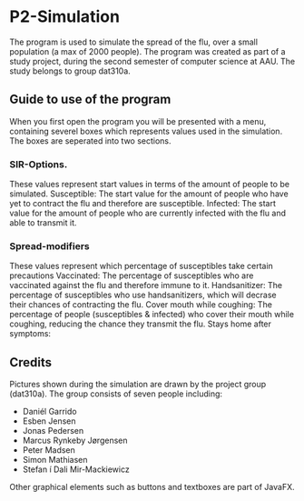 # P2-Simulation
The program is used to simulate the spread of the flu, over a small population (a max of 2000 people).
The program was created as part of a study project, during the second semester of computer science at AAU.
The study belongs to group dat310a.

## Guide to use of the program
When you first open the program you will be presented with a menu, containing severel boxes which represents values used in the simulation.
The boxes are seperated into two sections.
### SIR-Options.
These values represent start values in terms of the amount of people to be simulated.
Susceptible: The start value for the amount of people who have yet to contract the flu and therefore are susceptible.
Infected: The start value for the amount of people who are currently infected with the flu and able to transmit it.

### Spread-modifiers
These values represent which percentage of susceptibles take certain precautions
Vaccinated: The percentage of susceptibles who are vaccinated against the flu and therefore immune to it.
Handsanitizer: The percentage of susceptibles who use handsanitizers, which will decrase their chances of contracting the flu.
Cover mouth while coughing: The percentage of people (susceptibles & infected) who cover their mouth while coughing, reducing the chance they transmit the flu.
Stays home after symptoms: 

## Credits
Pictures shown during the simulation are drawn by the project group (dat310a).
The group consists of seven people including:
- Daniél Garrido
- Esben Jensen
- Jonas Pedersen
- Marcus Rynkeby Jørgensen
- Peter Madsen
- Simon Mathiasen
- Stefan ́ı Dali Mir-Mackiewicz

Other graphical elements such as buttons and textboxes are part of JavaFX.
